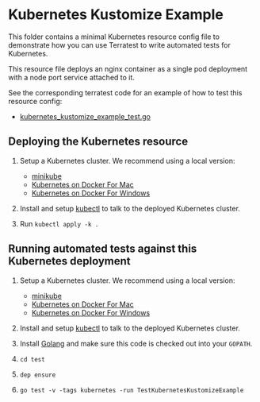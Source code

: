 # Kubernetes Kustomize Example

This folder contains a minimal Kubernetes resource config file to demonstrate how you can use Terratest to write
automated tests for Kubernetes.

This resource file deploys an nginx container as a single pod deployment with a node port service attached to it.

See the corresponding terratest code for an example of how to test this resource config:
- [kubernetes_kustomize_example_test.go](../../test/kubernetes_kustomize_example_test.go)


## Deploying the Kubernetes resource

1. Setup a Kubernetes cluster. We recommend using a local version:
    - [minikube](https://github.com/kubernetes/minikube)
    - [Kubernetes on Docker For Mac](https://docs.docker.com/docker-for-mac/kubernetes/)
    - [Kubernetes on Docker For Windows](https://docs.docker.com/docker-for-windows/kubernetes/)

1. Install and setup [kubectl](https://kubernetes.io/docs/tasks/tools/install-kubectl/) to talk to the deployed
   Kubernetes cluster.
1. Run `kubectl apply -k .`


## Running automated tests against this Kubernetes deployment

1. Setup a Kubernetes cluster. We recommend using a local version:
    - [minikube](https://github.com/kubernetes/minikube)
    - [Kubernetes on Docker For Mac](https://docs.docker.com/docker-for-mac/kubernetes/)
    - [Kubernetes on Docker For Windows](https://docs.docker.com/docker-for-windows/kubernetes/)

1. Install and setup [kubectl](https://kubernetes.io/docs/tasks/tools/install-kubectl/) to talk to the deployed
   Kubernetes cluster.
1. Install [Golang](https://golang.org/) and make sure this code is checked out into your `GOPATH`.
1. `cd test`
1. `dep ensure`
1. `go test -v -tags kubernetes -run TestKubernetesKustomizeExample`
